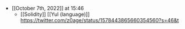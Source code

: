 - [[October 7th, 2022]] at 15:46
    - [[Solidity]] [[Yul (language)]] https://twitter.com/z0age/status/1578443865660354560?s=46&t
